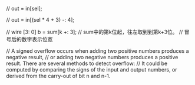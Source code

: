 // out = in[sel];

// out = in[(sel * 4 + 3) -: 4];

// wire [3: 0] b = sum[k +: 3]; 
// sum中的第k位起，往左取到到第k+3位。
// 冒号后的数字表示位宽

// A signed overflow occurs when adding two positive numbers produces a negative result, 
// or adding two negative numbers produces a positive result. There are several methods to detect overflow: 
// It could be computed by comparing the signs of the input and output numbers, or derived from the carry-out of bit n and n-1.
